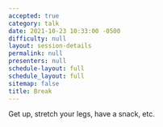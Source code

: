 ```yaml
---
accepted: true
category: talk
date: 2021-10-23 10:33:00 -0500
difficulty: null
layout: session-details
permalink: null
presenters: null
schedule-layout: full
schedule_layout: full
sitemap: false
title: Break
---
```


Get up, stretch your legs, have a snack, etc.
